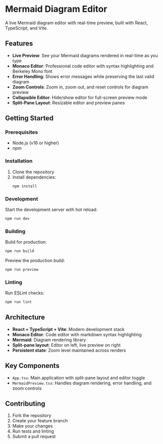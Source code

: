 # Mermaid Diagram Editor

A live Mermaid diagram editor with real-time preview, built with React, TypeScript, and Vite.

## Features

- **Live Preview**: See your Mermaid diagrams rendered in real-time as you type
- **Monaco Editor**: Professional code editor with syntax highlighting and Berkeley Mono font
- **Error Handling**: Shows error messages while preserving the last valid diagram
- **Zoom Controls**: Zoom in, zoom out, and reset controls for diagram preview
- **Collapsible Editor**: Hide/show editor for full-screen preview mode
- **Split-Pane Layout**: Resizable editor and preview panes

## Getting Started

### Prerequisites

- Node.js (v16 or higher)
- npm

### Installation

1. Clone the repository
2. Install dependencies:
   ```bash
   npm install
   ```

### Development

Start the development server with hot reload:
```bash
npm run dev
```

### Building

Build for production:
```bash
npm run build
```

Preview the production build:
```bash
npm run preview
```

### Linting

Run ESLint checks:
```bash
npm run lint
```

## Architecture

- **React + TypeScript + Vite**: Modern development stack
- **Monaco Editor**: Code editor with markdown syntax highlighting
- **Mermaid**: Diagram rendering library
- **Split-pane layout**: Editor on left, live preview on right
- **Persistent state**: Zoom level maintained across renders

## Key Components

- `App.tsx`: Main application with split-pane layout and editor toggle
- `MermaidPreview.tsx`: Handles diagram rendering, error handling, and zoom controls

## Contributing

1. Fork the repository
2. Create your feature branch
3. Make your changes
4. Run tests and linting
5. Submit a pull request
